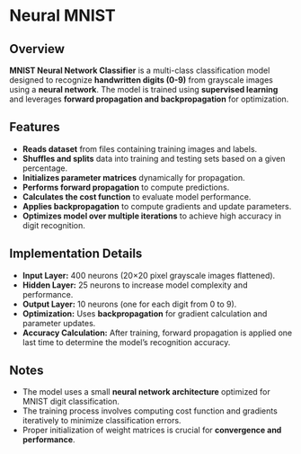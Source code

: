 # Neural MNIST

## Overview
**MNIST Neural Network Classifier** is a multi-class classification model designed to recognize **handwritten digits (0-9)** from grayscale images using a **neural network**. The model is trained using **supervised learning** and leverages **forward propagation and backpropagation** for optimization.

## Features
- **Reads dataset** from files containing training images and labels.
- **Shuffles and splits** data into training and testing sets based on a given percentage.
- **Initializes parameter matrices** dynamically for propagation.
- **Performs forward propagation** to compute predictions.
- **Calculates the cost function** to evaluate model performance.
- **Applies backpropagation** to compute gradients and update parameters.
- **Optimizes model over multiple iterations** to achieve high accuracy in digit recognition.

## Implementation Details
- **Input Layer:** 400 neurons (20×20 pixel grayscale images flattened).
- **Hidden Layer:** 25 neurons to increase model complexity and performance.
- **Output Layer:** 10 neurons (one for each digit from 0 to 9).
- **Optimization:** Uses **backpropagation** for gradient calculation and parameter updates.
- **Accuracy Calculation:** After training, forward propagation is applied one last time to determine the model’s recognition accuracy.

## Notes
- The model uses a small **neural network architecture** optimized for MNIST digit classification.
- The training process involves computing cost function and gradients iteratively to minimize classification errors.
- Proper initialization of weight matrices is crucial for **convergence and performance**.


